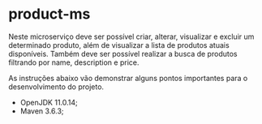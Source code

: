 # product-ms
Neste microserviço deve ser possível criar, alterar, visualizar e excluir um determinado produto, além de visualizar a lista de produtos atuais disponíveis. Também deve ser possível realizar a busca de produtos filtrando por name, description e price.

As instruções abaixo vão demonstrar alguns pontos importantes para o desenvolvimento do projeto.


* OpenJDK 11.0.14;
* Maven 3.6.3;
